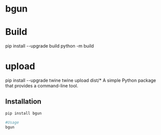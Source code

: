 # bgun

# Build
pip install --upgrade build
python -m build
# upload
pip install --upgrade twine
twine upload dist/*
A simple Python package that provides a command-line tool.

## Installation

```sh
pip install bgun

#Usage
bgun

